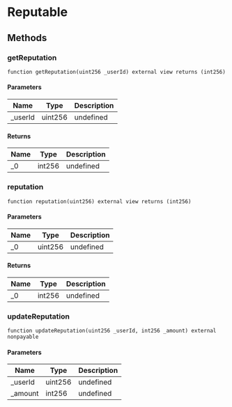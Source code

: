 # Reputable









## Methods

### getReputation

```solidity
function getReputation(uint256 _userId) external view returns (int256)
```





#### Parameters

| Name | Type | Description |
|---|---|---|
| _userId | uint256 | undefined |

#### Returns

| Name | Type | Description |
|---|---|---|
| _0 | int256 | undefined |

### reputation

```solidity
function reputation(uint256) external view returns (int256)
```





#### Parameters

| Name | Type | Description |
|---|---|---|
| _0 | uint256 | undefined |

#### Returns

| Name | Type | Description |
|---|---|---|
| _0 | int256 | undefined |

### updateReputation

```solidity
function updateReputation(uint256 _userId, int256 _amount) external nonpayable
```





#### Parameters

| Name | Type | Description |
|---|---|---|
| _userId | uint256 | undefined |
| _amount | int256 | undefined |




